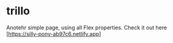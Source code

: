 # trillo
Anotehr simple page, using all Flex properties.
Check it out here [https://silly-pony-ab97c6.netlify.app]
